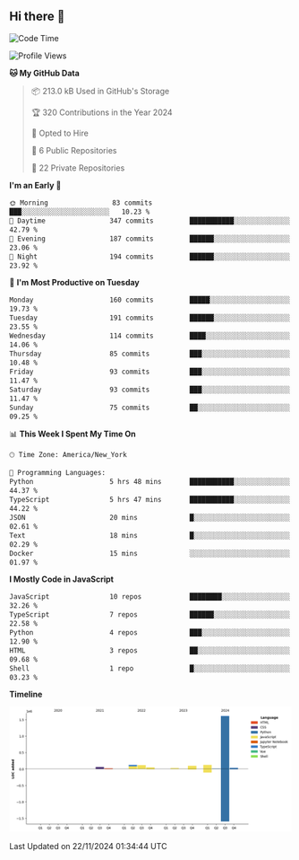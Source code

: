 ## Hi there 👋

<!--START_SECTION:waka-->
![Code Time](http://img.shields.io/badge/Code%20Time-116%20hrs%2019%20mins-blue)

![Profile Views](http://img.shields.io/badge/Profile%20Views-18-blue)

**🐱 My GitHub Data** 

> 📦 213.0 kB Used in GitHub's Storage 
 > 
> 🏆 320 Contributions in the Year 2024
 > 
> 💼 Opted to Hire
 > 
> 📜 6 Public Repositories 
 > 
> 🔑 22 Private Repositories 
 > 
**I'm an Early 🐤** 

```text
🌞 Morning                83 commits          ███░░░░░░░░░░░░░░░░░░░░░░   10.23 % 
🌆 Daytime                347 commits         ███████████░░░░░░░░░░░░░░   42.79 % 
🌃 Evening                187 commits         ██████░░░░░░░░░░░░░░░░░░░   23.06 % 
🌙 Night                  194 commits         ██████░░░░░░░░░░░░░░░░░░░   23.92 % 
```
📅 **I'm Most Productive on Tuesday** 

```text
Monday                   160 commits         █████░░░░░░░░░░░░░░░░░░░░   19.73 % 
Tuesday                  191 commits         ██████░░░░░░░░░░░░░░░░░░░   23.55 % 
Wednesday                114 commits         ████░░░░░░░░░░░░░░░░░░░░░   14.06 % 
Thursday                 85 commits          ███░░░░░░░░░░░░░░░░░░░░░░   10.48 % 
Friday                   93 commits          ███░░░░░░░░░░░░░░░░░░░░░░   11.47 % 
Saturday                 93 commits          ███░░░░░░░░░░░░░░░░░░░░░░   11.47 % 
Sunday                   75 commits          ██░░░░░░░░░░░░░░░░░░░░░░░   09.25 % 
```


📊 **This Week I Spent My Time On** 

```text
🕑︎ Time Zone: America/New_York

💬 Programming Languages: 
Python                   5 hrs 48 mins       ███████████░░░░░░░░░░░░░░   44.37 % 
TypeScript               5 hrs 47 mins       ███████████░░░░░░░░░░░░░░   44.22 % 
JSON                     20 mins             █░░░░░░░░░░░░░░░░░░░░░░░░   02.61 % 
Text                     18 mins             █░░░░░░░░░░░░░░░░░░░░░░░░   02.29 % 
Docker                   15 mins             ░░░░░░░░░░░░░░░░░░░░░░░░░   01.97 % 
```

**I Mostly Code in JavaScript** 

```text
JavaScript               10 repos            ████████░░░░░░░░░░░░░░░░░   32.26 % 
TypeScript               7 repos             ██████░░░░░░░░░░░░░░░░░░░   22.58 % 
Python                   4 repos             ███░░░░░░░░░░░░░░░░░░░░░░   12.90 % 
HTML                     3 repos             ██░░░░░░░░░░░░░░░░░░░░░░░   09.68 % 
Shell                    1 repo              █░░░░░░░░░░░░░░░░░░░░░░░░   03.23 % 
```



**Timeline**

![Lines of Code chart](https://raw.githubusercontent.com/dikshithvishnu/dikshithvishnu/main/assets/bar_graph.png)


 Last Updated on 22/11/2024 01:34:44 UTC
<!--END_SECTION:waka-->

